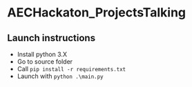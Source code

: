 # AECHackaton_ProjectsTalking

## Launch instructions

- Install python 3.X
- Go to source folder
- Call `pip install -r requirements.txt`
- Launch with `python .\main.py`
